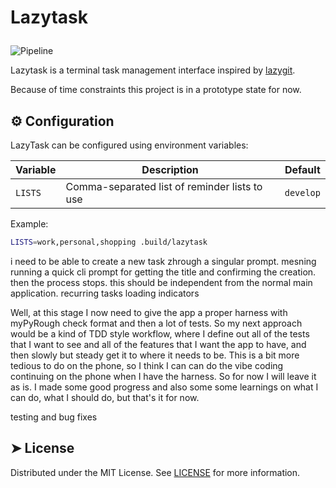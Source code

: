 # <p>Lazytask</p>

![Pipeline](https://github.com/florianbellmann/lazytask/actions/workflows/go.yml/badge.svg)

Lazytask is a terminal task management interface inspired by [lazygit](https://github.com/jesseduffield/lazygit).

Because of time constraints this project is in a prototype state for now.

## ⚙️ Configuration

LazyTask can be configured using environment variables:

| Variable | Description                                   | Default   |
| -------- | --------------------------------------------- | --------- |
| `LISTS`  | Comma-separated list of reminder lists to use | `develop` |

Example:

```sh
LISTS=work,personal,shopping .build/lazytask
```

i need to be able to create a new task zhrough a singular prompt. mesning running a quick cli prompt for getting the title and confirming the creation. then the process stops. this should be independent from the normal main application. 
recurring tasks 
loading indicators

Well, at this stage I now need to give the app a proper harness with myPyRough check format and then a lot of tests. So my next approach would be a kind of TDD style workflow, where I define out all of the tests that I want to see and all of the features that I want the app to have, and then slowly but steady get it to where it needs to be. This is a bit more tedious to do on the phone, so I think I can can do the vibe coding continuing on the phone when I have the harness. So for now I will leave it as is. I made some good progress and also some some learnings on what I can do, what I should do, but that's it for now.


testing and bug fixes 

## ➤ License

Distributed under the MIT License. See [LICENSE](LICENSE) for more information.
